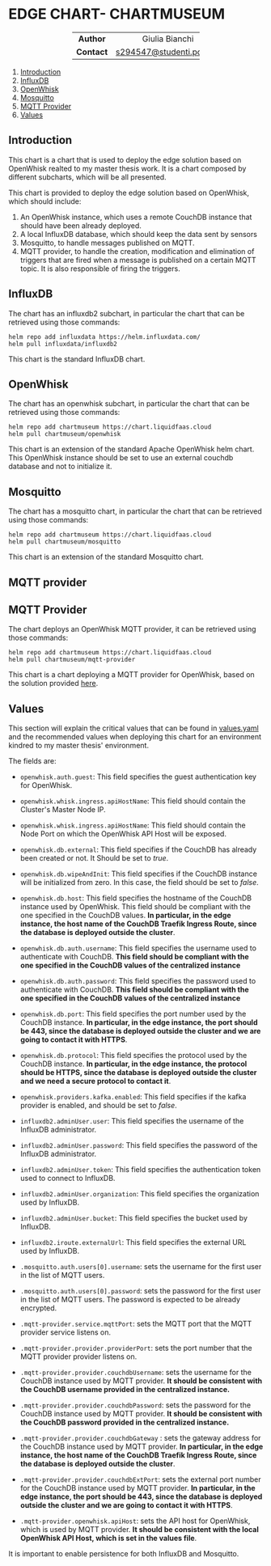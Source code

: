 # EDGE CHART- CHARTMUSEUM

<div style="margin-left: auto;
            margin-right: auto;
            width: 50%">

|||
|:--:|:--:|
| **Author** | Giulia Bianchi|
| **Contact** | s294547@studenti.polito.it |
</div>

1. [Introduction](#introduction)
2. [InfluxDB](#influxdb)
3. [OpenWhisk](#openwhisk)
4. [Mosquitto](#mosquitto)
5. [MQTT Provider](#mqtt-provider)
6. [Values](#values)



## Introduction

This chart is a chart that is used to deploy the edge solution based on OpenWhisk realted to my master thesis work. It is a chart composed by different subcharts, which will be all presented.

This chart is provided to deploy the edge solution based on OpenWhisk, which should include: 
1. An OpenWhisk instance, which uses a remote CouchDB instance that should have been already deployed.
2. A local InfluxDB database, which should keep the data sent by sensors
3. Mosquitto, to handle messages published on MQTT. 
4. MQTT provider, to handle the creation, modification and elimination of triggers that are fired when a message is published on a certain MQTT topic. It is also responsible of firing the triggers.

 


## InfluxDB
The chart has an influxdb2 subchart, in particular the chart that can be retrieved using those commands:

```
helm repo add influxdata https://helm.influxdata.com/
helm pull influxdata/influxdb2
```
This chart is the standard InfluxDB chart.

## OpenWhisk

The chart has an openwhisk subchart, in particular the chart that can be retrieved using those commands:

```
helm repo add chartmuseum https://chart.liquidfaas.cloud
helm pull chartmuseum/openwhisk
```

This chart is an extension of the standard Apache OpenWhisk helm chart. This OpenWhisk instance should be set to use an external couchdb database and not to initialize it. 

## Mosquitto 

The chart has a mosquitto chart, in particular the chart that can be retrieved using those commands:

```
helm repo add chartmuseum https://chart.liquidfaas.cloud
helm pull chartmuseum/mosquitto
```
This chart is an extension of the standard Mosquitto chart.

## MQTT provider

## MQTT Provider
The chart deploys an OpenWhisk MQTT provider, it can be retrieved using those commands: 

```
helm repo add chartmuseum https://chart.liquidfaas.cloud
helm pull chartmuseum/mqtt-provider
```

This chart is a chart deploying a MQTT provider for OpenWhisk, based on the solution provided [here](https://blog.zhaw.ch/splab/2019/03/15/building-a-sample-mqtt-based-application-on-openwhisk/). 

## Values

This section will explain the critical values that can be found in [values.yaml](./values.yaml) and the recommended values when deploying this chart for an environment kindred to my master thesis' environment.

The fields are:

- `openwhisk.auth.guest`: This field specifies the guest authentication key for OpenWhisk.
- `openwhisk.whisk.ingress.apiHostName`: This field should contain the Cluster's Master Node IP.
- `openwhisk.whisk.ingress.apiHostName`: This field should contain the Node Port on which the OpenWhisk API Host will be exposed.
- `openwhisk.db.external`: This field specifies if the CouchDB has already been created or not. It Should be set to *true*.
- `openwhisk.db.wipeAndInit`: This field specifies if the CouchDB instance will be initialized from zero. In this case, the field should be set to *false*.
- `openwhisk.db.host`: This field specifies the hostname of the CouchDB instance used by OpenWhisk. This field should be compliant with the one specified in the CouchDB values. **In particular, in the edge instance, the host name of the CouchDB Traefik Ingress Route, since the database is deployed outside the cluster**.
- `openwhisk.db.auth.username`: This field specifies the username used to authenticate with CouchDB. **This field should be compliant with the one specified in the CouchDB values of the centralized instance**
- `openwhisk.db.auth.password`: This field specifies the password used to authenticate with CouchDB. **This field should be compliant with the one specified in the CouchDB values of the centralized instance**
- `openwhisk.db.port`: This field specifies the port number used by the CouchDB instance. **In particular, in the edge instance, the port should be 443, since the database is deployed outside the cluster and we are going to contact it with HTTPS**.
- `openwhisk.db.protocol`: This field specifies the protocol used by the CouchDB instance.  **In particular, in the edge instance, the protocol should be HTTPS, since the database is deployed outside the cluster and we need a secure protocol to contact it**.
- `openwhisk.providers.kafka.enabled`: This field specifies if the kafka provider is enabled, and should be  set to *false*.


- `influxdb2.adminUser.user`: This field specifies the username of the InfluxDB administrator.
- `influxdb2.adminUser.password`: This field specifies the password of the InfluxDB administrator.
- `influxdb2.adminUser.token`: This field specifies the authentication token used to connect to InfluxDB.
- `influxdb2.adminUser.organization`: This field specifies the organization used by InfluxDB.
- `influxdb2.adminUser.bucket`: This field specifies the bucket used by InfluxDB.
- `influxdb2.iroute.externalUrl`: This field specifies the external URL used by InfluxDB.

- `.mosquitto.auth.users[0].username`: sets the username for the first user in the list of MQTT users.
- `.mosquitto.auth.users[0].password`: sets the password for the first user in the list of MQTT users. The password is expected to be already encrypted.

- `.mqtt-provider.service.mqttPort`: sets the MQTT port that the MQTT provider service listens on.
- `.mqtt-provider.provider.providerPort`: sets the port number that the MQTT provider provider listens on.
- `.mqtt-provider.provider.couchdbUsername`: sets the username for the CouchDB instance used by MQTT provider. **It should be consistent with the CouchDB username provided in the centralized instance.**
- `.mqtt-provider.provider.couchdbPassword`: sets the password for the CouchDB instance used by MQTT provider. **It should be consistent with the CouchDB password provided in the centralized instance.**
- `.mqtt-provider.provider.couchdbGateway` : sets the gateway address for the CouchDB instance used by MQTT provider. **In particular, in the edge instance, the host name of the CouchDB Traefik Ingress Route, since the database is deployed outside the cluster**.
- `.mqtt-provider.provider.couchdbExtPort`: sets the external port number for the CouchDB instance used by MQTT provider. **In particular, in the edge instance, the port should be 443, since the database is deployed outside the cluster and we are going to contact it with HTTPS**.
- `.mqtt-provider.openwhisk.apiHost`: sets the API host for OpenWhisk, which is used by MQTT provider. **It should be consistent with the local OpenWhisk API Host, which is set in the values file**.

It is important to enable persistence for both InfluxDB and Mosquitto.